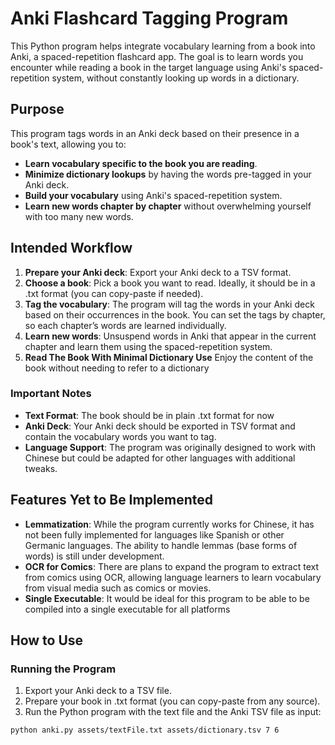 # Anki Flashcard Tagging Program

This Python program helps integrate vocabulary learning from a book into Anki, a spaced-repetition flashcard app. The goal is to learn words you encounter while reading a book in the target language using Anki's spaced-repetition system, without constantly looking up words in a dictionary.

## Purpose

This program tags words in an Anki deck based on their presence in a book's text, allowing you to:

- **Learn vocabulary specific to the book you are reading**.
- **Minimize dictionary lookups** by having the words pre-tagged in your Anki deck.
- **Build your vocabulary** using Anki's spaced-repetition system.
- **Learn new words chapter by chapter** without overwhelming yourself with too many new words.

## Intended Workflow

1. **Prepare your Anki deck**: Export your Anki deck to a TSV format.
2. **Choose a book**: Pick a book you want to read. Ideally, it should be in a .txt format (you can copy-paste if needed).
3. **Tag the vocabulary**: The program will tag the words in your Anki deck based on their occurrences in the book. You can set the tags by chapter, so each chapter’s words are learned individually.
4. **Learn new words**: Unsuspend words in Anki that appear in the current chapter and learn them using the spaced-repetition system.
5. **Read The Book With Minimal Dictionary Use** Enjoy the content of the book without needing to refer to a dictionary

### Important Notes

- **Text Format**: The book should be in plain .txt format for now
- **Anki Deck**: Your Anki deck should be exported in TSV format and contain the vocabulary words you want to tag.
- **Language Support**: The program was originally designed to work with Chinese but could be adapted for other languages with additional tweaks.

## Features Yet to Be Implemented

- **Lemmatization**: While the program currently works for Chinese, it has not been fully implemented for languages like Spanish or other Germanic languages. The ability to handle lemmas (base forms of words) is still under development.
- **OCR for Comics**: There are plans to expand the program to extract text from comics using OCR, allowing language learners to learn vocabulary from visual media such as comics or movies.
- **Single Executable**: It would be ideal for this program to be able to be compiled into a single executable for all platforms

## How to Use

### Running the Program

1. Export your Anki deck to a TSV file.
2. Prepare your book in .txt format (you can copy-paste from any source).
3. Run the Python program with the text file and the Anki TSV file as input:

```bash
python anki.py assets/textFile.txt assets/dictionary.tsv 7 6
```
